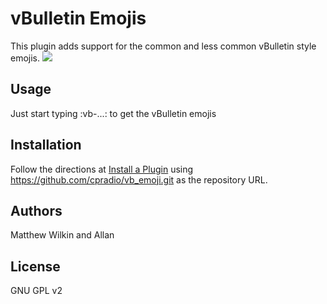 # vBulletin Emojis

This plugin adds support for the common and less common vBulletin style emojis.
![](https://raw.githubusercontent.com/cpradio/vb_emoji/master/screenshot.png)

## Usage

Just start typing :vb-...: to get the vBulletin emojis

## Installation

Follow the directions at [Install a Plugin](https://meta.discourse.org/t/install-a-plugin/19157) using https://github.com/cpradio/vb_emoji.git as the repository URL.

## Authors

Matthew Wilkin and Allan

## License

GNU GPL v2
